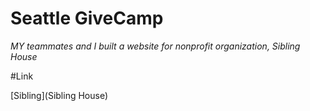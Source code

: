# Seattle GiveCamp
_MY teammates and I built a website for nonprofit organization, Sibling House_

#Link

[Sibling](Sibling House)  
